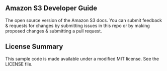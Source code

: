 ## Amazon S3 Developer Guide

The open source version of the Amazon S3 docs. You can submit feedback & requests for changes by submitting issues in this repo or by making proposed changes & submitting a pull request.

## License Summary

This sample code is made available under a modified MIT license. See the LICENSE file.
